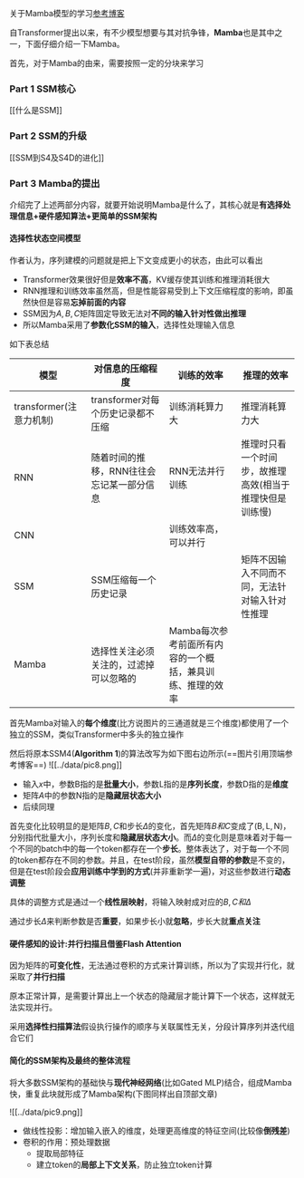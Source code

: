 关于Mamba模型的学习[参考博客](https://blog.csdn.net/v_JULY_v/article/details/134923301)

自Transformer提出以来，有不少模型想要与其对抗争锋，**Mamba**也是其中之一，下面仔细介绍一下Mamba。

首先，对于Mamba的由来，需要按照一定的分块来学习

### Part 1 SSM核心
[[什么是SSM]]

### Part 2 SSM的升级
[[SSM到S4及S4D的进化]]

### Part 3 Mamba的提出
介绍完了上述两部分内容，就要开始说明Mamba是什么了，其核心就是**有选择处理信息+硬件感知算法+更简单的SSM架构**

#### 选择性状态空间模型
作者认为，序列建模的问题就是把上下文变成更小的状态，由此可以看出
* Transformer效果很好但是**效率不高**，KV缓存使其训练和推理消耗很大
* RNN推理和训练效率虽然高，但是性能容易受到上下文压缩程度的影响，即虽然快但是容易**忘掉前面的内容**
* SSM因为$A,B,C$矩阵固定导致无法对**不同的输入针对性做出推理**
* 所以Mamba采用了**参数化SSM的输入**，选择性处理输入信息

如下表总结

| 模型                 | 对信息的压缩程度               | 训练的效率                           | 推理的效率                         |
| ------------------ | ---------------------- | ------------------------------- | ----------------------------- |
| transformer(注意力机制) | transformer对每个历史记录都不压缩 | 训练消耗算力大                         | 推理消耗算力大                       |
| RNN                | 随着时间的推移，RNN往往会忘记某一部分信息 | RNN无法并行训练                       | 推理时只看一个时间步，故推理高效(相当于推理快但是训练慢) |
| CNN                |                        | 训练效率高，可以并行                      |                               |
| SSM                | SSM压缩每一个历史记录           |                                 | 矩阵不因输入不同而不同，无法针对输入针对性推理       |
| Mamba              | 选择性关注必须关注的，过滤掉可以忽略的    | Mamba每次参考前面所有内容的一个概括，兼具训练、推理的效率 |                               |

首先Mamba对输入的**每个维度**(比方说图片的三通道就是三个维度)都使用了一个独立的SSM，类似Transformer中多头的独立操作

然后将原本SSM4(**Algorithm 1**)的算法改写为如下图右边所示(==图片引用顶端参考博客==)
![[../data/pic8.png]]
* 输入$x$中，参数$\text{B}$指的是**批量大小**，参数$\text{L}$指的是**序列长度**，参数$\text{D}$指的是**维度**
* 矩阵$A$中的参数$\text{N}$指的是**隐藏层状态大小**
* 后续同理

首先变化比较明显的是矩阵$B,C$和步长$\Delta$的变化，首先矩阵$B和C$变成了$(\text{B},\text{L},\text{N})$，分别指代批量大小，序列长度和**隐藏层状态大小**。而$\Delta$的变化则是意味着对于每一个不同的batch中的每一个token都存在一个**步长**。整体表达了，对于每一个不同的token都存在不同的参数。并且，在test阶段，虽然**模型自带的参数**是不变的，但是在test阶段会**应用训练中学到的方式**(并非重新学一遍)，对这些参数进行**动态调整**

具体的调整方式是通过一个**线性层映射**，将输入映射成对应的$B,C和\Delta$

通过步长$\Delta$来判断参数是否**重要**，如果步长小就**忽略**，步长大就**重点关注**

#### 硬件感知的设计:并行扫描且借鉴Flash Attention
因为矩阵的**可变化性**，无法通过卷积的方式来计算训练，所以为了实现并行化，就采取了**并行扫描**

原本正常计算，是需要计算出上一个状态的隐藏层才能计算下一个状态，这样就无法实现并行。

采用**选择性扫描算法**假设执行操作的顺序与关联属性无关，分段计算序列并迭代组合它们

#### 简化的SSM架构及最终的整体流程
将大多数SSM架构的基础快与**现代神经网络**(比如Gated MLP)结合，组成Mamba快，重复此块就形成了Mamba架构(下图同样出自顶部文章)

![[../data/pic9.png]]

* 做线性投影：增加输入嵌入的维度，处理更高维度的特征空间(比较像**倒残差**)
* 卷积的作用：预处理数据
	* 提取局部特征
	* 建立token的**局部上下文关系**，防止独立token计算
